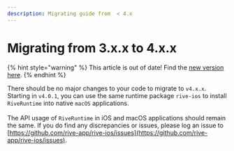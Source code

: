 ```yaml
---
description: Migrating guide from  < 4.x
---
```


# Migrating from 3.x.x to 4.x.x

{% hint style="warning" %}
This article is out of date! Find the [new version here](https://rive.app/community/doc/migrating-from-3xx-to-4xx/docVnezHkhzA).
{% endhint %}

There should be no major changes to your code to migrate to `v4.x.x`. Starting in `v4.0.1`, you can use the same runtime package `rive-ios` to install `RiveRuntime` into native `macOS` applications.\
\
The API usage of `RiveRuntime` in iOS and macOS applications should remain the same. If you do find any discrepancies or issues, please log an issue to [https://github.com/rive-app/rive-ios/issues](https://github.com/rive-app/rive-ios/issues).
